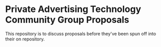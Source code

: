 # Private Advertising Technology Community Group Proposals 

This repository is to discuss proposals before they've been spun off into their on repository.
